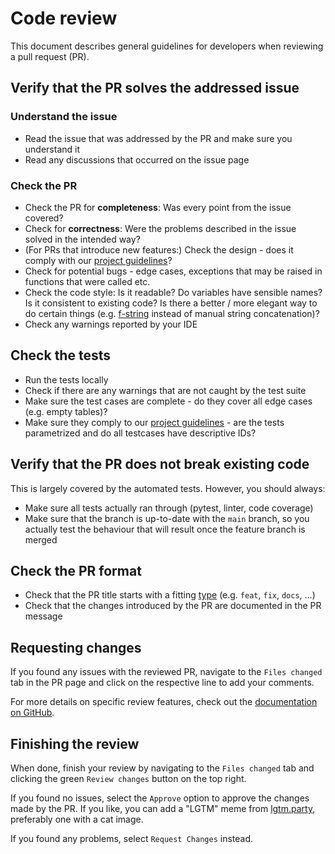 # Code review

This document describes
general guidelines for developers
when reviewing a pull request (PR).

## Verify that the PR solves the addressed issue

### Understand the issue

* Read the issue that was addressed by the PR and make sure you understand it
* Read any discussions that occurred on the issue page

### Check the PR

* Check the PR for __completeness__: Was every point from the issue covered?
* Check for __correctness__: Were the problems described in the issue solved in the intended way?
* (For PRs that introduce new features:) Check the design - does it comply with our [project guidelines][guidelines-general]?
* Check for potential bugs - edge cases, exceptions that may be raised in functions that were called etc.
* Check the code style: Is it readable? Do variables have sensible names? Is it consistent to existing code? Is there a better / more elegant way to do certain things (e.g. [f-string](https://docs.python.org/3/tutorial/inputoutput.html#tut-f-strings) instead of manual string concatenation)?
* Check any warnings reported by your IDE

## Check the tests

* Run the tests locally
* Check if there are any warnings that are not caught by the test suite
* Make sure the test cases are complete - do they cover all edge cases (e.g. empty tables)?
* Make sure they comply to our [project guidelines][guidelines-tests] - are the tests parametrized and do all testcases have descriptive IDs?

## Verify that the PR does not break existing code

This is largely covered by the automated tests.
However, you should always:

* Make sure all tests actually ran through (pytest, linter, code coverage)
* Make sure that the branch is up-to-date with the `main` branch, so you actually test the behaviour that will result once the feature branch is merged

## Check the PR format

* Check that the PR title starts with a fitting [type](https://github.com/Safe-DS/.github/blob/main/.github/CONTRIBUTING.md#types) (e.g. `feat`, `fix`, `docs`, ...)
* Check that the changes introduced by the PR are documented in the PR message

## Requesting changes

If you found any issues with the reviewed PR,
navigate to the `Files changed` tab in the PR page
and click on the respective line
to add your comments.

For more details on specific review features,
check out the [documentation on GitHub][github-review].

## Finishing the review

When done, finish your review
by navigating to the `Files changed` tab
and clicking the green `Review changes` button
on the top right.

If you found no issues,
select the `Approve` option
to approve the changes made by the PR.
If you like, you can add a "LGTM" meme
from [lgtm.party](https://lgtm.party/),
preferably one with a cat image.

If you found any problems,
select `Request Changes` instead.

[guidelines-general]: https://stdlib.safeds.com/en/stable/development/guidelines/
[guidelines-tests]: https://stdlib.safeds.com/en/stable/development/guidelines/#tests
[github-review]: https://docs.github.com/en/pull-requests/collaborating-with-pull-requests/reviewing-changes-in-pull-requests
